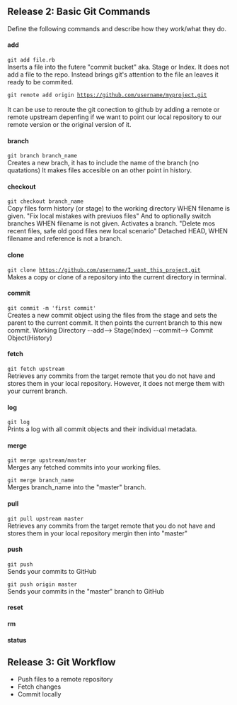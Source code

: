 ## Release 2: Basic Git Commands
Define the following commands and describe how they work/what they do.


#### add
<code>git add file.rb</code>   
Inserts a file into the futere "commit bucket" aka. Stage or Index.
It does not add a file to the repo. Instead brings git's attention to the file an leaves it ready to be commited.

<code>git remote add origin https://github.com/username/myproject.git </code>  
It can be use to reroute the git conection to github by adding a remote or remote upstream depenfing if we want to point our local repository to our remote version or the original version of it.

#### branch
<code>git branch branch_name</code>  
Creates a new brach, it has to include the name of the branch (no quatations)
It makes files accesible on an other point in history.

#### checkout
<code>git checkout branch_name</code>  
Copy files form history (or stage) to the working directory WHEN filename is given. "Fix local mistakes with previuos files"
And to optionally switch branches WHEN filename is not given. Activates a branch. "Delete mos recent files, safe old good files new local scenario"
Detached HEAD, WHEN filename and reference is not a branch.

#### clone
<code>git clone https://github.com/username/I_want_this_project.git</code>  
Makes a copy or clone of a repository into the current directory in terminal.

#### commit
<code>git commit -m 'first commit'</code>  
Creates a new commit object using the files from the stage and sets the parent to the current commit. It then points the current branch to this new commit.
Working Directory --add--> Stage(Index) --commit--> Commit Object(History)

#### fetch
<code>git fetch upstream</code>  
Retrieves any commits from the target remote that you do not have and stores them in your local repository. However, it does not merge them with your current branch.

#### log
<code>git log</code>  
Prints a log with all commit objects and their individual metadata.

#### merge
<code>git merge upstream/master</code>   
Merges any fetched commits into your working files.

<code>git merge branch_name</code>  
Merges branch_name into the "master" branch.

#### pull
<code>git pull upstream master</code>  
Retrieves any commits from the target remote that you do not have and stores them in your local repository mergin then into "master"

#### push
<code>git push</code>  
Sends your commits to GitHub

<code>git push origin master</code>  
Sends your commits in the "master" branch to GitHub

#### reset


#### rm
<!-- Your defnition here -->

#### status


## Release 3: Git Workflow

- Push files to a remote repository
- Fetch changes
- Commit locally